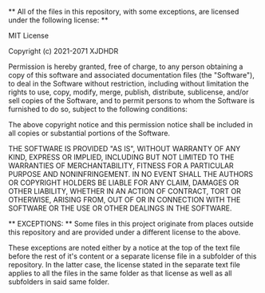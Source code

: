 ** All of the files in this repository, with some exceptions, are licensed under the following license: **

MIT License

Copyright (c) 2021-2071 XJDHDR

Permission is hereby granted, free of charge, to any person obtaining a copy
of this software and associated documentation files (the "Software"), to deal
in the Software without restriction, including without limitation the rights
to use, copy, modify, merge, publish, distribute, sublicense, and/or sell
copies of the Software, and to permit persons to whom the Software is
furnished to do so, subject to the following conditions:

The above copyright notice and this permission notice shall be included in all
copies or substantial portions of the Software.

THE SOFTWARE IS PROVIDED "AS IS", WITHOUT WARRANTY OF ANY KIND, EXPRESS OR
IMPLIED, INCLUDING BUT NOT LIMITED TO THE WARRANTIES OF MERCHANTABILITY,
FITNESS FOR A PARTICULAR PURPOSE AND NONINFRINGEMENT. IN NO EVENT SHALL THE
AUTHORS OR COPYRIGHT HOLDERS BE LIABLE FOR ANY CLAIM, DAMAGES OR OTHER
LIABILITY, WHETHER IN AN ACTION OF CONTRACT, TORT OR OTHERWISE, ARISING FROM,
OUT OF OR IN CONNECTION WITH THE SOFTWARE OR THE USE OR OTHER DEALINGS IN THE
SOFTWARE.



** EXCEPTIONS: **
Some files in this project originate from places outside this repository and are provided under a different license to the above.

These exceptions are noted either by a notice at the top of the text file before the rest of it's content or a separate license file in a subfolder of this repository. In the latter case, the license stated in the separate text file applies to all the files in the same folder as that license as well as all subfolders in said same folder.
